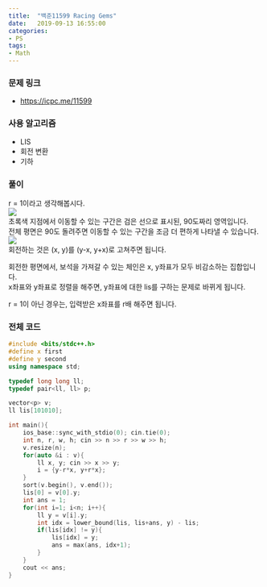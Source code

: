 ```yaml
---
title:  "백준11599 Racing Gems"
date:   2019-09-13 16:55:00
categories:
- PS
tags:
- Math
---
```


### 문제 링크
* https://icpc.me/11599

### 사용 알고리즘
* LIS
* 회전 변환
* 기하

### 풀이
r = 1이라고 생각해봅시다.<br>
<img src = "https://i.imgur.com/acl6cmV.png"><br>
초록색 지점에서 이동할 수 있는 구간은 검은 선으로 표시된, 90도짜리 영역입니다.<br>
전체 평면은 90도 돌려주면 이동할 수 있는 구간을 조금 더 편하게 나타낼 수 있습니다.<br>
<img src = "https://i.imgur.com/wM8mk79.png"><br>
회전하는 것은 (x, y)를 (y-x, y+x)로 고쳐주면 됩니다.

회전한 평면에서, 보석을 가져갈 수 있는 체인은 x, y좌표가 모두 비감소하는 집합입니다.<br>
x좌표와 y좌표로 정렬을 해주면, y좌표에 대한 lis를 구하는 문제로 바뀌게 됩니다.

r = 1이 아닌 경우는, 입력받은 x좌표를 r배 해주면 됩니다.

### 전체 코드
```cpp
#include <bits/stdc++.h>
#define x first
#define y second
using namespace std;

typedef long long ll;
typedef pair<ll, ll> p;

vector<p> v;
ll lis[101010];

int main(){
	ios_base::sync_with_stdio(0); cin.tie(0);
	int n, r, w, h; cin >> n >> r >> w >> h;
	v.resize(n);
	for(auto &i : v){
		ll x, y; cin >> x >> y;
		i = {y-r*x, y+r*x};
	}
	sort(v.begin(), v.end());
	lis[0] = v[0].y;
	int ans = 1;
	for(int i=1; i<n; i++){
		ll y = v[i].y;
		int idx = lower_bound(lis, lis+ans, y) - lis;
		if(lis[idx] != y){
			lis[idx] = y;
			ans = max(ans, idx+1);
		}
	}
	cout << ans;
}
```
